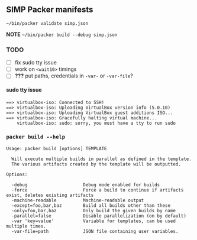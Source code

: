 ## SIMP Packer manifests


`~/bin/packer validate simp.json`

**NOTE**
`~/bin/packer build --debug simp.json`

### TODO
- [ ] fix sudo tty issue
- [ ] work on `<wait10>` timings
- [ ] **???** put paths, credentials in `-var-` or `-var-file`?

#### sudo tty issue
```
==> virtualbox-iso: Connected to SSH!
==> virtualbox-iso: Uploading VirtualBox version info (5.0.10)
==> virtualbox-iso: Uploading VirtualBox guest additions ISO...
==> virtualbox-iso: Gracefully halting virtual machine...
    virtualbox-iso: sudo: sorry, you must have a tty to run sudo
```

### `packer build --help`
```
Usage: packer build [options] TEMPLATE

  Will execute multiple builds in parallel as defined in the template.
  The various artifacts created by the template will be outputted.

Options:

  -debug                     Debug mode enabled for builds
  -force                     Force a build to continue if artifacts exist, deletes existing artifacts
  -machine-readable          Machine-readable output
  -except=foo,bar,baz        Build all builds other than these
  -only=foo,bar,baz          Only build the given builds by name
  -parallel=false            Disable parallelization (on by default)
  -var 'key=value'           Variable for templates, can be used multiple times.
  -var-file=path             JSON file containing user variables.
```
